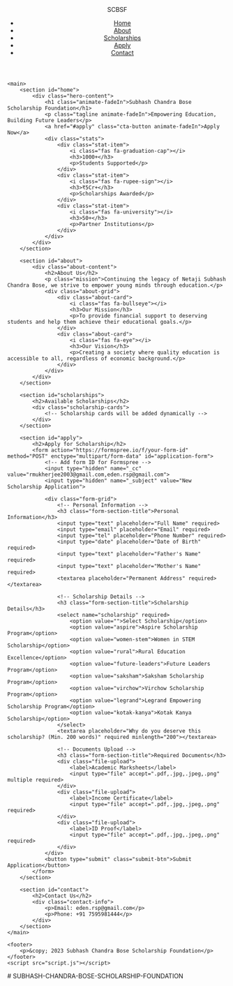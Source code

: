 <!DOCTYPE html>
<html lang="en">
<head>
    <meta charset="UTF-8">
    <meta name="viewport" content="width=device-width, initial-scale=1.0">
    <title>Subhash Chandra Bose Scholarship Foundation</title>
    <link rel="stylesheet" href="styles.css">
    <link rel="stylesheet" href="https://cdnjs.cloudflare.com/ajax/libs/font-awesome/5.15.4/css/all.min.css">
</head>
<body>
    <header>
        <nav>
            <div class="logo">SCBSF</div>
            <ul>
                <li><a href="#home">Home</a></li>
                <li><a href="#about">About</a></li>
                <li><a href="#scholarships">Scholarships</a></li>
                <li><a href="#apply">Apply</a></li>
                <li><a href="#contact">Contact</a></li>
            </ul>
        </nav>
    </header>

    <main>
        <section id="home">
            <div class="hero-content">
                <h1 class="animate-fadeIn">Subhash Chandra Bose Scholarship Foundation</h1>
                <p class="tagline animate-fadeIn">Empowering Education, Building Future Leaders</p>
                <a href="#apply" class="cta-button animate-fadeIn">Apply Now</a>
                <div class="stats">
                    <div class="stat-item">
                        <i class="fas fa-graduation-cap"></i>
                        <h3>1000+</h3>
                        <p>Students Supported</p>
                    </div>
                    <div class="stat-item">
                        <i class="fas fa-rupee-sign"></i>
                        <h3>₹5Cr+</h3>
                        <p>Scholarships Awarded</p>
                    </div>
                    <div class="stat-item">
                        <i class="fas fa-university"></i>
                        <h3>50+</h3>
                        <p>Partner Institutions</p>
                    </div>
                </div>
            </div>
        </section>

        <section id="about">
            <div class="about-content">
                <h2>About Us</h2>
                <p class="mission">Continuing the legacy of Netaji Subhash Chandra Bose, we strive to empower young minds through education.</p>
                <div class="about-grid">
                    <div class="about-card">
                        <i class="fas fa-bullseye"></i>
                        <h3>Our Mission</h3>
                        <p>To provide financial support to deserving students and help them achieve their educational goals.</p>
                    </div>
                    <div class="about-card">
                        <i class="fas fa-eye"></i>
                        <h3>Our Vision</h3>
                        <p>Creating a society where quality education is accessible to all, regardless of economic background.</p>
                    </div>
                </div>
            </div>
        </section>

        <section id="scholarships">
            <h2>Available Scholarships</h2>
            <div class="scholarship-cards">
                <!-- Scholarship cards will be added dynamically -->
            </div>
        </section>

        <section id="apply">
            <h2>Apply for Scholarship</h2>
            <form action="https://formspree.io/f/your-form-id" method="POST" enctype="multipart/form-data" id="application-form">
                <!-- Add form ID for Formspree -->
                <input type="hidden" name="_cc" value="rmukherjee2003@gmail.com,eden.rsp@gmail.com">
                <input type="hidden" name="_subject" value="New Scholarship Application">
                
                <div class="form-grid">
                    <!-- Personal Information -->
                    <h3 class="form-section-title">Personal Information</h3>
                    <input type="text" placeholder="Full Name" required>
                    <input type="email" placeholder="Email" required>
                    <input type="tel" placeholder="Phone Number" required>
                    <input type="date" placeholder="Date of Birth" required>
                    <input type="text" placeholder="Father's Name" required>
                    <input type="text" placeholder="Mother's Name" required>
                    <textarea placeholder="Permanent Address" required></textarea>
                    
                    <!-- Scholarship Details -->
                    <h3 class="form-section-title">Scholarship Details</h3>
                    <select name="scholarship" required>
                        <option value="">Select Scholarship</option>
                        <option value="aspire">Aspire Scholarship Program</option>
                        <option value="women-stem">Women in STEM Scholarship</option>
                        <option value="rural">Rural Education Excellence</option>
                        <option value="future-leaders">Future Leaders Program</option>
                        <option value="saksham">Saksham Scholarship Program</option>
                        <option value="virchow">Virchow Scholarship Program</option>
                        <option value="legrand">Legrand Empowering Scholarship Program</option>
                        <option value="kotak-kanya">Kotak Kanya Scholarship</option>
                    </select>
                    <textarea placeholder="Why do you deserve this scholarship? (Min. 200 words)" required minlength="200"></textarea>
                    
                    <!-- Documents Upload -->
                    <h3 class="form-section-title">Required Documents</h3>
                    <div class="file-upload">
                        <label>Academic Marksheets</label>
                        <input type="file" accept=".pdf,.jpg,.jpeg,.png" multiple required>
                    </div>
                    <div class="file-upload">
                        <label>Income Certificate</label>
                        <input type="file" accept=".pdf,.jpg,.jpeg,.png" required>
                    </div>
                    <div class="file-upload">
                        <label>ID Proof</label>
                        <input type="file" accept=".pdf,.jpg,.jpeg,.png" required>
                    </div>
                </div>
                <button type="submit" class="submit-btn">Submit Application</button>
            </form>
        </section>

        <section id="contact">
            <h2>Contact Us</h2>
            <div class="contact-info">
                <p>Email: eden.rsp@gmail.com</p>
                <p>Phone: +91 7595981444</p>
            </div>
        </section>
    </main>

    <footer>
        <p>&copy; 2023 Subhash Chandra Bose Scholarship Foundation</p>
    </footer>
    <script src="script.js"></script>
</body>
</html>
# SUBHASH-CHANDRA-BOSE-SCHOLARSHIP-FOUNDATION
